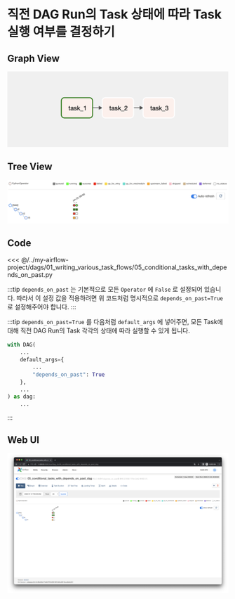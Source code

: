 # 직전 DAG Run의 Task 상태에 따라 Task 실행 여부를 결정하기

## Graph View

![image-20220123003635284](./image-20220123003635284.png)



## Tree View

![image-20220122220345864](./image-20220122220345864.png)



## Code

<<< @/../my-airflow-project/dags/01_writing_various_task_flows/05_conditional_tasks_with_depends_on_past.py

:::tip
`depends_on_past` 는 기본적으로 모든 `Operator` 에  `False` 로 설정되어 있습니다. 따라서 이 설정 값을 적용하려면 위 코드처럼 명시적으로 `depends_on_past=True` 로 설정해주어야 합니다.
:::

:::tip
`depends_on_past=True` 를 다음처럼  `default_args` 에 넣어주면, 모든 Task에 대해 직전 DAG Run의 Task 각각의 상태에 따라 실행할 수 있게 됩니다.

```python
with DAG(
    ...
    default_args={
        ...
        "depends_on_past": True
    },
    ...
) as dag:
    ...
```

:::

## Web UI

![image-20220122225639740](./image-20220122225639740.png)
